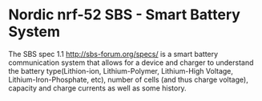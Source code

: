 
# Nordic nrf-52 SBS - Smart Battery System

The SBS spec 1.1 http://sbs-forum.org/specs/ is a smart battery communication system that allows for a device and charger to understand the battery type(Lithion-ion, Lithium-Polymer, Lithium-High Voltage, Lithium-Iron-Phosphate, etc), number of cells (and thus charge voltage), capacity and charge currents as well as some history.

